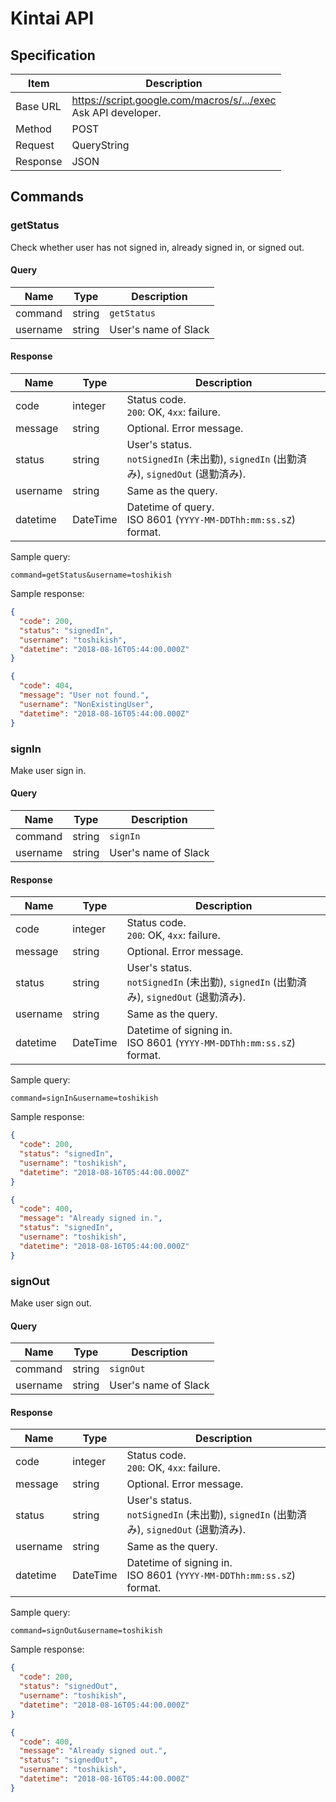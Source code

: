 # Kintai API

## Specification

|Item|Description|
|---|---|
|Base URL|https://script.google.com/macros/s/.../exec <br> Ask API developer.|
|Method|POST|
|Request|QueryString|
|Response|JSON|

## Commands

### getStatus

Check whether user has not signed in, already signed in, or signed out.

#### Query

|Name|Type|Description|
|---|---|---|
|command|string|`getStatus`|
|username|string|User's name of Slack|

#### Response

|Name|Type|Description|
|---|---|---|
|code|integer|Status code. <br> `200`: OK, `4xx`: failure.|
|message|string|Optional. Error message.|
|status|string|User's status.<br>`notSignedIn` (未出勤), `signedIn` (出勤済み), `signedOut` (退勤済み).|
|username|string|Same as the query.|
|datetime|DateTime|Datetime of query. <br> ISO 8601 (`YYYY-MM-DDThh:mm:ss.sZ`) format.|

Sample query:
```
command=getStatus&username=toshikish
```

Sample response:
```json
{
  "code": 200,
  "status": "signedIn",
  "username": "toshikish",
  "datetime": "2018-08-16T05:44:00.000Z"
}
```
```json
{
  "code": 404,
  "message": "User not found.",
  "username": "NonExistingUser",
  "datetime": "2018-08-16T05:44:00.000Z"
}
```

### signIn

Make user sign in.

#### Query

|Name|Type|Description|
|---|---|---|
|command|string|`signIn`|
|username|string|User's name of Slack|

#### Response

|Name|Type|Description|
|---|---|---|
|code|integer|Status code. <br> `200`: OK, `4xx`: failure.|
|message|string|Optional. Error message.|
|status|string|User's status.<br>`notSignedIn` (未出勤), `signedIn` (出勤済み), `signedOut` (退勤済み).|
|username|string|Same as the query.|
|datetime|DateTime|Datetime of signing in. <br> ISO 8601 (`YYYY-MM-DDThh:mm:ss.sZ`) format.|

Sample query:
```
command=signIn&username=toshikish
```

Sample response:
```json
{
  "code": 200,
  "status": "signedIn",
  "username": "toshikish",
  "datetime": "2018-08-16T05:44:00.000Z"
}
```
```json
{
  "code": 400,
  "message": "Already signed in.",
  "status": "signedIn",
  "username": "toshikish",
  "datetime": "2018-08-16T05:44:00.000Z"
}
```

### signOut

Make user sign out.

#### Query

|Name|Type|Description|
|---|---|---|
|command|string|`signOut`|
|username|string|User's name of Slack|

#### Response

|Name|Type|Description|
|---|---|---|
|code|integer|Status code. <br> `200`: OK, `4xx`: failure.|
|message|string|Optional. Error message.|
|status|string|User's status.<br>`notSignedIn` (未出勤), `signedIn` (出勤済み), `signedOut` (退勤済み).|
|username|string|Same as the query.|
|datetime|DateTime|Datetime of signing in. <br> ISO 8601 (`YYYY-MM-DDThh:mm:ss.sZ`) format.|

Sample query:
```
command=signOut&username=toshikish
```

Sample response:
```json
{
  "code": 200,
  "status": "signedOut",
  "username": "toshikish",
  "datetime": "2018-08-16T05:44:00.000Z"
}
```
```json
{
  "code": 400,
  "message": "Already signed out.",
  "status": "signedOut",
  "username": "toshikish",
  "datetime": "2018-08-16T05:44:00.000Z"
}
```
